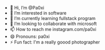 - 👋 Hi, I’m @Pa0xi
- 👀 I’m interested in software
- 🌱 I’m currently learning fullstack program
- 💞️ I’m looking to collaborate with microsoft
- 📫 How to reach me instagram.com/pa0xi
- 😄 Pronouns: pa0xi
- ⚡ Fun fact: I'm a really goood photographer

<!---
Pa0xi/Pa0xi is a ✨ special ✨ repository because its `README.md` (this file) appears on your GitHub profile.
You can click the Preview link to take a look at your changes.
--->
